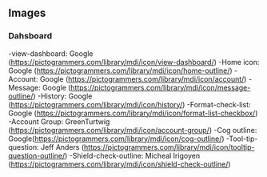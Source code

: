 ## Images
### Dahsboard
-view-dashboard: Google (https://pictogrammers.com/library/mdi/icon/view-dashboard/)
-Home icon: Google (https://pictogrammers.com/library/mdi/icon/home-outline/)
-Account: Google (https://pictogrammers.com/library/mdi/icon/account/)
-Message: Google (https://pictogrammers.com/library/mdi/icon/message-outline/)
-History: Google (https://pictogrammers.com/library/mdi/icon/history/)
-Format-check-list: Google (https://pictogrammers.com/library/mdi/icon/format-list-checkbox/)
-Account Group: GreenTurtwig (https://pictogrammers.com/library/mdi/icon/account-group/)
-Cog outline: Google(https://pictogrammers.com/library/mdi/icon/cog-outline/)
-Tool-tip-question: Jeff Anders (https://pictogrammers.com/library/mdi/icon/tooltip-question-outline/)
-Shield-check-outline: Micheal Irigoyen (https://pictogrammers.com/library/mdi/icon/shield-check-outline/)
